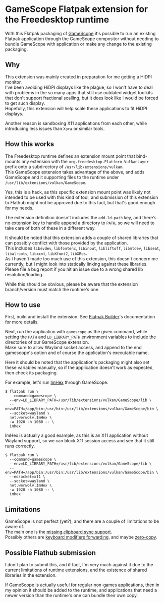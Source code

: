 # GameScope Flatpak extension for the Freedesktop runtime

With this Flatpak packaging of [GameScope](https://github.com/Plagman/gamescope) it's possible to run an existing Flatpak
application through the GameScope compositor without needing to bundle GameScope with application or make any change to
the existing packaging.

## Why

This extension was mainly created in preparation for me getting a HiDPI monitor.  
I've been avoiding HiDPI displays like the plague, so I won't have to deal with problems in the so many apps that still
use outdated widget toolkits that don't support fractional scalling, but it does look like I would be forced to get such
display.  
Hopefully, this extension will help scale these applications to fit HiDPI displays.  

Another reason is sandboxing X11 applications from each other, while introducing less issues than `Xpra` or similar tools.

## How this works

The Freedesktop runtime defines an extension mount point that bind-mounts any extension with the
`org.freedesktop.Platform.VulkanLayer` prefix onto a subdirectory of `/usr/lib/extensions/vulkan`.  
This GameScope extension takes advantage of the above, and adds GameScope and it supporting files to the runtime under
`/usr/lib/extensions/vulkan/GameScope`.

Yes, this is a hack, as this specific extension mount point was likely not intended to be used with this kind of tool,
and submission of this extension to Flathub might not be approved due to this fact, but that's good enough for my needs.

The extension definition doesn't includes the `add-ld-path` key, and there's no extension key to handle append a
directory to `PATH`, so we will need to take care of both of these in a different way.

It should be noted that this extension adds a couple of shared libraries that can possibly conflict with those provided
by the application.  
This includes `libevdev`, `libfontenc`, `libinput`, `libliftoff`, `libmtdev`, `libseat`, `libwlroots`, `libxcvt`, `libXfont2`, `libXRes`.  
As I haven't made too much use of this extension, this doesn't concern me currently, but I might look into statically
linking against these libraries.  
Please file a bug report if you hit an issue due to a wrong shared lib resolution/loading.

While this should be obvious, please be aware that the extension branch/version must match the runtime's one.

## How to use

First, build and install the extension. See [Flatpak Builder](https://github.com/flatpak/flatpak-builder)'s
documentation for more details.

Next, run the application with `gamescope` as the given command, while setting the `PATH` and `LD_LIBRARY_PATH`
environment variables to include the directories of our GameScope extension.  
Make sure to allow Wayland socket access, and append to the end gamescope's option and of course the application's
executable name.

Here it should be noted that the application's packaging might also set these variables manually, so if the application
doesn't work as expected, then check its packaging.

For example, let's run [ImHex](https://imhex.werwolv.net/) through GameScope.
```
$ flatpak run \
  --command=gamescope \
  --env=LD_LIBRARY_PATH=/usr/lib/extensions/vulkan/GameScope/lib \
  --env=PATH=/app/bin:/usr/bin:/usr/lib/extensions/vulkan/GameScope/bin \
  --socket=wayland \
  net.werwolv.ImHex \
  -w 1920 -h 1080 -- \
  imhex
```

ImHex is actually a good example, as this is an X11 application without Wayland support, so we can block X11 session
access and see that it still runs correctly.
```
$ flatpak run \
  --command=gamescope \
  --env=LD_LIBRARY_PATH=/usr/lib/extensions/vulkan/GameScope/lib \
  --env=PATH=/app/bin:/usr/bin:/usr/lib/extensions/vulkan/GameScope/bin \
  --nosocket=x11 \
  --socket=wayland \
  net.werwolv.ImHex \
  -w 1920 -h 1080 -- \
  imhex
```

## Limitations

GameScope is not perfect (yet?), and there are a couple of limitations to be aware of.  
The main one is the [missing clipboard sync support](https://github.com/Plagman/gamescope/issues/303).  
Possibly others are [keyboard modifiers forwarding](https://github.com/Plagman/gamescope/issues/266), and maybe
[zero-copy](https://github.com/Plagman/gamescope/issues/64).

## Possible Flathub submission

I don't plan to submit this, and if fact, I'm very much against it due to the current limitations of runtime extensions,
and the existence of shared libraries in the extension.

If GameScope is actually useful for regular non-games applications, then in my opinion it should be added to the
runtime, and applications that need a newer version than the runtime's one can bundle their own copy.
